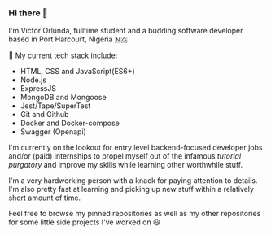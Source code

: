 ### Hi there 👋

I'm Victor Orlunda, fulltime student and a budding software developer based in Port Harcourt, Nigeria 🇳🇬

🔭 My current tech stack include:
 
 - HTML, CSS and JavaScript(ES6+)
 - Node.js
 - ExpressJS
 - MongoDB and Mongoose
 - Jest/Tape/SuperTest
 - Git and Github
 - Docker and Docker-compose
 - Swagger (Openapi)

I'm currently on the lookout for entry level backend-focused developer jobs and/or (paid) internships to propel myself out of the infamous *tutorial purgatory* and improve my skills while learning other worthwhile stuff.

I'm a very hardworking person with a knack for paying attention to details. I'm also pretty fast at learning and picking up new stuff within a relatively short amount of time.

Feel free to browse my pinned repositories as well as my other repositories for some little side projects I've worked on 😃
<!--
**dev-opus/dev-opus** is a ✨ _special_ ✨ repository because its `README.md` (this file) appears on your GitHub profile.

Here are some ideas to get you started:

- 🔭 I’m currently working on ...
- 🌱 I’m currently learning ...
- 👯 I’m looking to collaborate on ...
- 🤔 I’m looking for help with ...
- 💬 Ask me about ...
- 📫 How to reach me: ...
- 😄 Pronouns: ...
- ⚡ Fun fact: ...
-->
